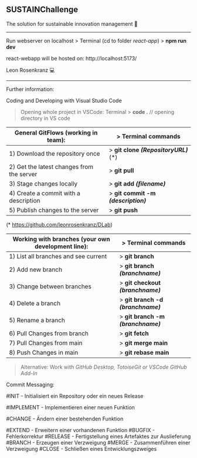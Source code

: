 <H2>SUSTAINChallenge</H2>

The solution for sustainable innovation management 🌳

---

Run webserver on localhost > Terminal (cd to folder _react-app_) > **npm run dev**

react-webapp will be hosted on: http://localhost:5173/

Leon Rosenkranz :computer:

---

Further information:

Coding and Developing with Visual Studio Code

> Opening whole project in VSCode: Terminal > **code .** // opening directory in VS code

|General GitFlows (working in team): |> Terminal commands |
|-|-|
|1) Download the repository once            | > **git clone _(RepositoryURL)_** (*)|
|2) Get the latest changes from the server  | > **git pull**|
|3) Stage changes locally                   | > **git add _(filename)_**|
|4) Create a commit with a description      | > **git commit -m _(description)_**|
|5) Publish changes to the server           | > **git push**|

  (* https://github.com/leonrosenkranz/DLab)

|Working with branches (your own development line): |> Terminal commands |
|-|-|
|1) List all branches and see current        | > **git branch**|
|2) Add new branch                           | > **git branch _(branchname)_**|
|3) Change between branches                  | > **git checkout _(branchname)_**|
|4) Delete a branch                          | > **git branch -d _(branchname)_**|
|5) Rename a branch                          | > **git branch -m _(branchname)_**|
|6) Pull Changes from branch                 | > **git fetch**|
|7) Pull Changes from main                   | > **git merge main**|
|8) Push Changes in main                     | > **git rebase main**|
 
> Alternative: Work with _GitHub Desktop, TotoiseGit or VSCode GitHub Add-In_
>
Commit Messaging:

#INIT - Initialisiert ein Repository oder ein neues Release

#IMPLEMENT - Implementieren einer neuen Funktion

#CHANGE - Ändern einer bestehenden Funktion

#EXTEND - Erweitern einer vorhandenen Funktion
#BUGFIX - Fehlerkorrektur
#RELEASE - Fertigstellung eines Artefaktes zur Auslieferung
#BRANCH - Erzeugen einer Verzweigung
#MERGE - Zusammenführen einer Verzweigung
#CLOSE - Schließen eines Entwicklungszweiges
